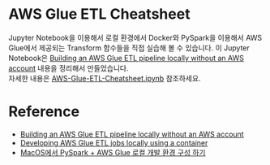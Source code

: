 # AWS Glue ETL Cheatsheet

Jupyter Notebook을 이용해서 로컬 환경에서 Docker와 PySpark을 이용해서 AWS Glue에서 제공되는 Transform 함수들을 직접 실습해 볼 수 있습니다.
이 Jupyter Notebook은 [Building an AWS Glue ETL pipeline locally without an AWS account](https://aws.amazon.com/ko/blogs/big-data/building-an-aws-glue-etl-pipeline-locally-without-an-aws-account/) 내용을 정리해서 만들었습니다. <br/>
자세한 내용은 [AWS-Glue-ETL-Cheatsheet.ipynb](https://github.com/ksmin23/aws-glue-etl-pyspark-cheatsheet/blob/main/AWS-Glue-ETL-Cheatsheet.ipynb) 참조하세요.


# Reference
* [Building an AWS Glue ETL pipeline locally without an AWS account](https://aws.amazon.com/ko/blogs/big-data/building-an-aws-glue-etl-pipeline-locally-without-an-aws-account/)
* [Developing AWS Glue ETL jobs locally using a container](https://aws.amazon.com/ko/blogs/big-data/developing-aws-glue-etl-jobs-locally-using-a-container/)
* [MacOS에서 PySpark + AWS Glue 로컬 개발 환경 구성 하기](https://gist.github.com/ksmin23/0ee91bbc46dedf363111309df2c090a1)
